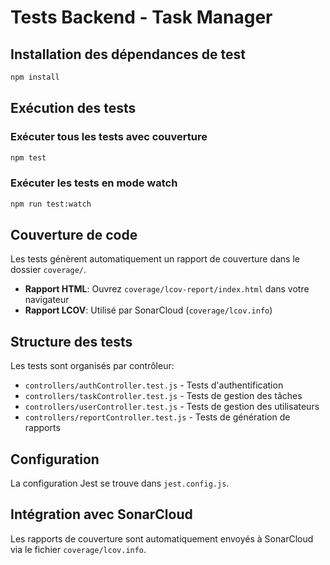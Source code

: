 # Tests Backend - Task Manager

## Installation des dépendances de test

```bash
npm install
```

## Exécution des tests

### Exécuter tous les tests avec couverture
```bash
npm test
```

### Exécuter les tests en mode watch
```bash
npm run test:watch
```

## Couverture de code

Les tests génèrent automatiquement un rapport de couverture dans le dossier `coverage/`.

- **Rapport HTML**: Ouvrez `coverage/lcov-report/index.html` dans votre navigateur
- **Rapport LCOV**: Utilisé par SonarCloud (`coverage/lcov.info`)

## Structure des tests

Les tests sont organisés par contrôleur:

- `controllers/authController.test.js` - Tests d'authentification
- `controllers/taskController.test.js` - Tests de gestion des tâches
- `controllers/userController.test.js` - Tests de gestion des utilisateurs
- `controllers/reportController.test.js` - Tests de génération de rapports

## Configuration

La configuration Jest se trouve dans `jest.config.js`.

## Intégration avec SonarCloud

Les rapports de couverture sont automatiquement envoyés à SonarCloud via le fichier `coverage/lcov.info`.
